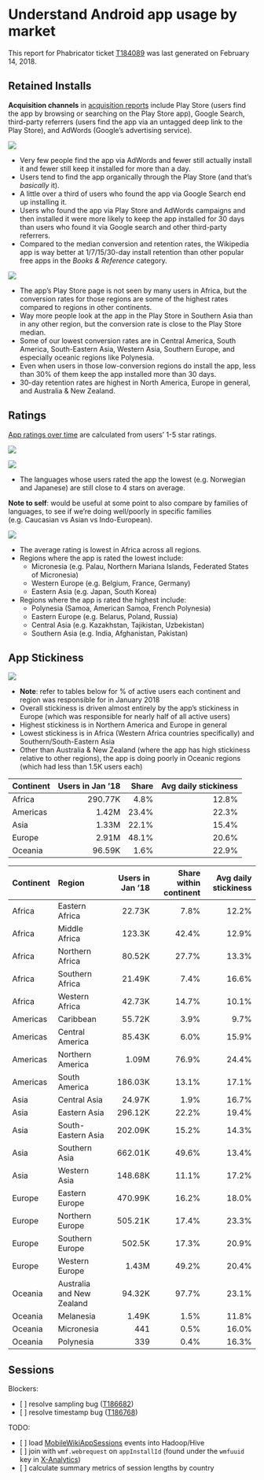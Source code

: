 Understand Android app usage by market
================

This report for Phabricator ticket
[T184089](https://phabricator.wikimedia.org/T184089) was last generated
on February 14, 2018.

## Retained Installs

**Acquisition channels** in [acquisition
reports](https://play.google.com/apps/publish/?account=6169333749249604352#AcquisitionPerformancePlace:p=org.wikipedia&apr=RETAINED_INSTALLERS)
include Play Store (users find the app by browsing or searching on the
Play Store app), Google Search, third-party referrers (users find the
app via an untagged deep link to the Play Store), and AdWords (Google’s
advertising service).

![](README_files/figure-gfm/retained_channels-1.png)<!-- -->

  - Very few people find the app via AdWords and fewer still actually
    install it and fewer still keep it installed for more than a day.
  - Users tend to find the app organically through the Play Store (and
    that’s *basically* it).
  - A little over a third of users who found the app via Google Search
    end up installing it.
  - Users who found the app via Play Store and AdWords campaigns and
    then installed it were more likely to keep the app installed for 30
    days than users who found it via Google search and other third-party
    referrers.
  - Compared to the median conversion and retention rates, the Wikipedia
    app is way better at 1/7/15/30-day install retention than other
    popular free apps in the *Books & Reference* category.

![](README_files/figure-gfm/retained_region-1.png)<!-- -->

  - The app’s Play Store page is not seen by many users in Africa, but
    the conversion rates for those regions are some of the highest rates
    compared to regions in other continents.
  - Way more people look at the app in the Play Store in Southern Asia
    than in any other region, but the conversion rate is close to the
    Play Store median.
  - Some of our lowest conversion rates are in Central America, South
    America, South-Eastern Asia, Western Asia, Southern Europe, and
    especially oceanic regions like Polynesia.
  - Even when users in those low-conversion regions do install the app,
    less than 30% of them keep the app installed more than 30 days.
  - 30-day retention rates are highest in North America, Europe in
    general, and Australia & New Zealand.

## Ratings

[App ratings over
time](https://play.google.com/apps/publish/?account=6169333749249604352#RatingsPlace:p=org.wikipedia)
are calculated from users’ 1-5 star ratings.

![](README_files/figure-gfm/ratings_summary-1.png)<!-- -->

![](README_files/figure-gfm/ratings_languages-1.png)<!-- -->

  - The languages whose users rated the app the lowest (e.g. Norwegian
    and Japanese) are still close to 4 stars on average.

**Note to self**: would be useful at some point to also compare by
families of languages, to see if we’re doing well/poorly in specific
families (e.g. Caucasian vs Asian vs Indo-European).

![](README_files/figure-gfm/ratings_region-1.png)<!-- -->

  - The average rating is lowest in Africa across all regions.
  - Regions where the app is rated the lowest include:
      - Micronesia (e.g. Palau, Northern Mariana Islands, Federated
        States of Micronesia)
      - Western Europe (e.g. Belgium, France, Germany)
      - Eastern Asia (e.g. Japan, South Korea)
  - Regions where the app is rated the highest include:
      - Polynesia (Samoa, American Samoa, French Polynesia)
      - Eastern Europe (e.g. Belarus, Poland, Russia)
      - Central Asia (e.g. Kazakhstan, Tajikistan, Uzbekistan)
      - Southern Asia (e.g. India, Afghanistan, Pakistan)

## App Stickiness

![](README_files/figure-gfm/stickiness_region-1.png)<!-- -->

  - **Note**: refer to tables below for % of active users each continent
    and region was responsible for in January 2018
  - Overall stickiness is driven almost entirely by the app’s stickiness
    in Europe (which was responsible for nearly half of all active
    users)
  - Highest stickiness is in Northern America and Europe in general
  - Lowest stickiness is in Africa (Western Africa countries
    specifically) and Southern/South-Eastern Asia
  - Other than Australia & New Zealand (where the app has high
    stickiness relative to other regions), the app is doing poorly in
    Oceanic regions (which had less than 1.5K users each)

| Continent | Users in Jan ’18 | Share | Avg daily stickiness |
| :-------- | ---------------: | ----: | -------------------: |
| Africa    |          290.77K |  4.8% |                12.8% |
| Americas  |            1.42M | 23.4% |                22.3% |
| Asia      |            1.33M | 22.1% |                15.4% |
| Europe    |            2.91M | 48.1% |                20.6% |
| Oceania   |           96.59K |  1.6% |                22.9% |

| Continent | Region                    | Users in Jan ’18 | Share within continent | Avg daily stickiness |
| :-------- | :------------------------ | ---------------: | ---------------------: | -------------------: |
| Africa    | Eastern Africa            |           22.73K |                   7.8% |                12.2% |
| Africa    | Middle Africa             |           123.3K |                  42.4% |                12.9% |
| Africa    | Northern Africa           |           80.52K |                  27.7% |                13.3% |
| Africa    | Southern Africa           |           21.49K |                   7.4% |                16.6% |
| Africa    | Western Africa            |           42.73K |                  14.7% |                10.1% |
| Americas  | Caribbean                 |           55.72K |                   3.9% |                 9.7% |
| Americas  | Central America           |           85.43K |                   6.0% |                15.9% |
| Americas  | Northern America          |            1.09M |                  76.9% |                24.4% |
| Americas  | South America             |          186.03K |                  13.1% |                17.1% |
| Asia      | Central Asia              |           24.97K |                   1.9% |                16.7% |
| Asia      | Eastern Asia              |          296.12K |                  22.2% |                19.4% |
| Asia      | South-Eastern Asia        |          202.09K |                  15.2% |                14.3% |
| Asia      | Southern Asia             |          662.01K |                  49.6% |                13.4% |
| Asia      | Western Asia              |          148.68K |                  11.1% |                17.2% |
| Europe    | Eastern Europe            |          470.99K |                  16.2% |                18.0% |
| Europe    | Northern Europe           |          505.21K |                  17.4% |                23.3% |
| Europe    | Southern Europe           |           502.5K |                  17.3% |                20.9% |
| Europe    | Western Europe            |            1.43M |                  49.2% |                20.4% |
| Oceania   | Australia and New Zealand |           94.32K |                  97.7% |                23.1% |
| Oceania   | Melanesia                 |            1.49K |                   1.5% |                11.8% |
| Oceania   | Micronesia                |              441 |                   0.5% |                16.0% |
| Oceania   | Polynesia                 |              339 |                   0.4% |                16.3% |

## Sessions

Blockers:

  - \[ \] resolve sampling bug
    ([T186682](https://phabricator.wikimedia.org/T186682))
  - \[ \] resolve timestamp bug
    ([T186768](https://phabricator.wikimedia.org/T186768))

TODO:

  - \[ \] load
    [MobileWikiAppSessions](https://meta.wikimedia.org/wiki/Schema:MobileWikiAppSessions)
    events into Hadoop/Hive
  - \[ \] join with `wmf.webrequest` on `appInstallId` (found under the
    `wmfuuid` key in
    [X-Analytics](https://wikitech.wikimedia.org/wiki/X-Analytics))
  - \[ \] calculate summary metrics of session lengths by country
